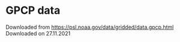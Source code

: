 
# GPCP data

Downloaded from https://psl.noaa.gov/data/gridded/data.gpcp.html
Downloaded on 27.11.2021



